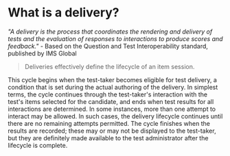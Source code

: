 # What is a delivery?


*"A delivery is the process that coordinates the rendering and delivery of tests and the evaluation of responses to interactions to produce scores and feedback."* - Based on the Question and Test Interoperability standard, published by IMS Global


>Deliveries effectively define the lifecycle of an item session. 

This cycle begins when the test-taker becomes eligible for test delivery, a condition that is set during the actual authoring of the delivery. In simplest terms, the cycle continues through the test-taker's interaction with the test's items selected for the candidate, and ends when test results for all interactions are determined. In some instances, more than one attempt to interact may be allowed. In such cases, the delivery lifecycle continues until there are no remaining attempts permitted. The cycle finishes when the results are recorded; these may or may not be displayed to the test-taker, but they are definitely made available to the test administrator after the lifecycle is complete.
